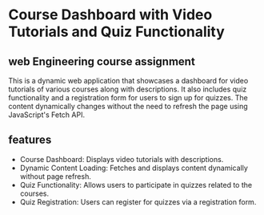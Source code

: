 # Course Dashboard with Video Tutorials and Quiz Functionality
## web Engineering course assignment
This is a dynamic web application that showcases a dashboard for video tutorials of various courses along with descriptions. It also includes quiz functionality and a registration form for users to sign up for quizzes. The content dynamically changes without the need to refresh the page using JavaScript's Fetch API.
## features
* Course Dashboard: Displays video tutorials with descriptions.
* Dynamic Content Loading: Fetches and displays content dynamically without page refresh.
* Quiz Functionality: Allows users to participate in quizzes related to the courses.
* Quiz Registration: Users can register for quizzes via a registration form.
